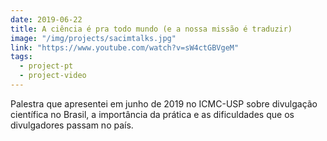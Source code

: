 ```yaml
---
date: 2019-06-22
title: A ciência é pra todo mundo (e a nossa missão é traduzir)
image: "/img/projects/sacimtalks.jpg"
link: "https://www.youtube.com/watch?v=sW4ctGBVgeM"
tags:
  - project-pt
  - project-video
---
```


Palestra que apresentei em junho de 2019 no ICMC-USP sobre divulgação científica no Brasil, a importância da prática e as dificuldades que os divulgadores passam no país.